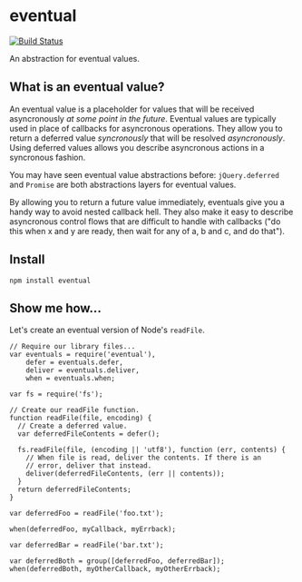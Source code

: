 # eventual

[![Build Status](https://secure.travis-ci.org/Gozala/eventual.png)](http://travis-ci.org/Gozala/eventual)

An abstraction for eventual values.

## What is an eventual value?

An eventual value is a placeholder for values that will be
received asyncronously *at some point in the future*. Eventual values are
typically used in place of callbacks for asyncronous operations. They allow
you to return a deferred value *syncronously* that will be resolved
*asyncronously*. Using deferred values allows you describe
asyncronous actions in a syncronous fashion.

You may have seen eventual value abstractions before: `jQuery.deferred` and
`Promise` are both abstractions layers for eventual values.

By allowing you to return a future value immediately, eventuals give you
a handy way to avoid nested callback hell. They also make it easy to
describe asyncronous control flows that are difficult to handle with
callbacks ("do this when x and y are ready, then wait for any of a, b
and c, and do that").

## Install

    npm install eventual

## Show me how...

Let's create an eventual version of Node's `readFile`.

    // Require our library files...
    var eventuals = require('eventual'),
        defer = eventuals.defer,
        deliver = eventuals.deliver,
        when = eventuals.when;
    
    var fs = require('fs');
    
    // Create our readFile function.
    function readFile(file, encoding) {
      // Create a deferred value.
      var deferredFileContents = defer();
      
      fs.readFile(file, (encoding || 'utf8'), function (err, contents) {
        // When file is read, deliver the contents. If there is an
        // error, deliver that instead.
        deliver(deferredFileContents, (err || contents));
      }
      return deferredFileContents;
    }
    
    var deferredFoo = readFile('foo.txt');

    when(deferredFoo, myCallback, myErrback);

    var deferredBar = readFile('bar.txt');

    var deferredBoth = group([deferredFoo, deferredBar]);
    when(deferredBoth, myOtherCallback, myOtherErrback);
    
